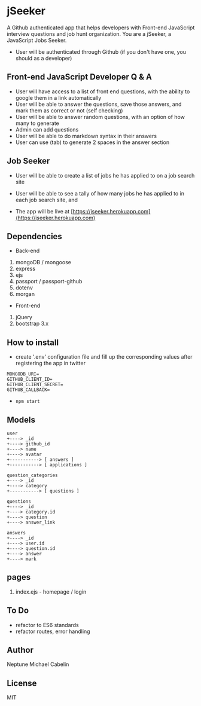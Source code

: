 # jSeeker

A Github authenticated app that helps developers with Front-end JavaScript interview questions and job hunt organization. You are a jSeeker, a JavaScript Jobs Seeker.

* User will be authenticated through Github (if you don't have one, you should as a developer)

## Front-end JavaScript Developer Q & A
* User will have access to a list of front end questions, with the ability to google them in a link automatically
* User will be able to answer the questions, save those answers, and mark them as correct or not (self checking)
* User will be able to answer random questions, with an option of how many to generate
* Admin can add questions
* User will be able to do markdown syntax in their answers
* User can use (tab) to generate 2 spaces in the answer section

## Job Seeker
* User will be able to create a list of jobs he has applied to on a job search site
* User will be able to see a tally of how many jobs he has applied to in each job search site, and

* The app will be live at [https://jseeker.herokuapp.com](https://jseeker.herokuapp.com)

## Dependencies
* Back-end
1. mongoDB / mongoose
2. express
3. ejs
4. passport / passport-github
5. dotenv
6. morgan

* Front-end
1. jQuery
2. bootstrap 3.x

## How to install
* create '.env' configuration file and fill up the corresponding values after registering the app in twitter
```
MONGODB_URI=
GITHUB_CLIENT_ID=
GITHUB_CLIENT_SECRET=
GITHUB_CALLBACK=
```
* `npm start`

## Models
```
user
+----> _id
+----> github_id
+----> name
+----> avatar
+-----------> [ answers ]
+-----------> [ applications ]

question_categories
+----> _id
+----> category
+-----------> [ questions ]

questions
+----> _id
+----> category.id
+----> question
+----> answer_link

answers
+----> _id
+----> user.id
+----> question.id
+----> answer
+----> mark

```
## pages
1. index.ejs - homepage / login

## To Do
* refactor to ES6 standards
* refactor routes, error handling

## Author
Neptune Michael Cabelin

## License
MIT
